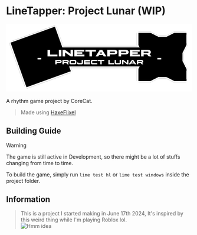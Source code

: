 # LineTapper: Project Lunar (WIP)
![LineTapper_Logo](resource/logo-pl.png)

A rhythm game project by CoreCat.

> Made using [HaxeFlixel](https://haxeflixel.com/)

## Building Guide
> [!WARNING]  
> The game is still active in Development, so there might be a lot of stuffs changing from time to time.

To build the game, simply run `lime test hl` or `lime test windows` inside the project folder.

## Information
> This is a project I started making in June 17th 2024, It's inspired by this weird thing while I'm playing Roblox lol.\
![Hmm idea](resource/where-i-got-the-idea-from.gif)
> 
